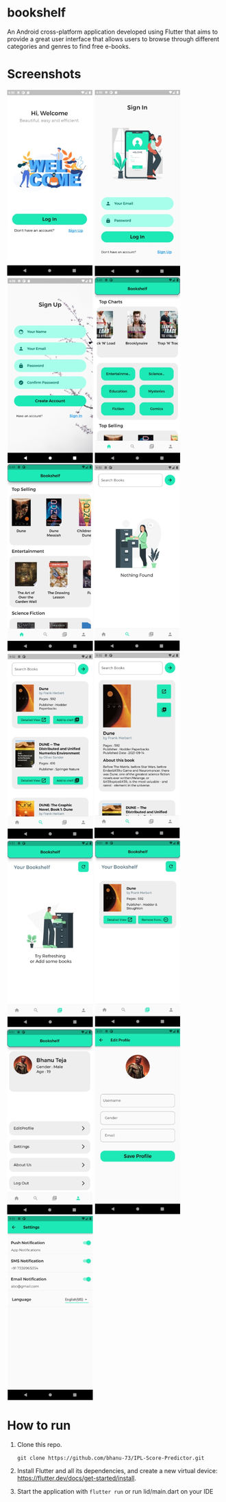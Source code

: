 # bookshelf

An Android cross-platform application developed using Flutter that aims to provide a great user
interface that allows users to browse through different categories and genres to find free e-books.

# Screenshots
 
<p>
<img src="screenshots/s1.jpeg" width="200">
<img src="screenshots/s2.jpeg" width="200">
<img src="screenshots/s3.jpeg" width="200">
<img src="screenshots/s4.jpeg" width="200">
<img src="screenshots/s5.jpeg" width="200">
<img src="screenshots/s6.jpeg" width="200">
<img src="screenshots/s7.jpeg" width="200">
<img src="screenshots/s8.jpeg" width="200">
<img src="screenshots/s9.jpeg" width="200">
<img src="screenshots/s10.jpeg" width="200">
<img src="screenshots/s11.jpeg" width="200">
<img src="screenshots/s12.jpeg" width="200">
<img src="screenshots/s13.jpeg" width="200">
</p>


# How to run
1. Clone this repo.

   ```terminal
   git clone https://github.com/bhanu-73/IPL-Score-Predictor.git
   ```

2. Install Flutter and all its dependencies, and create a new virtual device:
<https://flutter.dev/docs/get-started/install>.

3. Start the application with ``flutter run`` or run lid/main.dart on your IDE 


